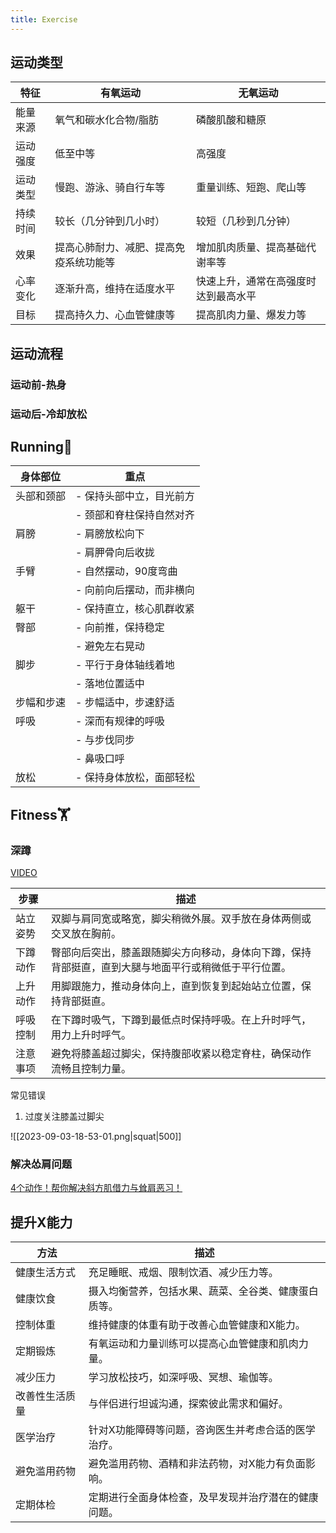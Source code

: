 ```yaml
---
title: Exercise
---
```



## 运动类型

|特征|有氧运动|无氧运动|
|---|---|---|
|能量来源|氧气和碳水化合物/脂肪|磷酸肌酸和糖原|
|运动强度|低至中等|高强度|
|运动类型|慢跑、游泳、骑自行车等|重量训练、短跑、爬山等|
|持续时间|较长（几分钟到几小时）|较短（几秒到几分钟）|
|效果|提高心肺耐力、减肥、提高免疫系统功能等|增加肌肉质量、提高基础代谢率等|
|心率变化|逐渐升高，维持在适度水平|快速上升，通常在高强度时达到最高水平|
|目标|提高持久力、心血管健康等|提高肌肉力量、爆发力等|

## 运动流程

### 运动前-热身

### 运动后-冷却放松

## Running🏃

| 身体部位  | 重点            |
| ----- | ------------- |
| 头部和颈部 | - 保持头部中立，目光前方 |
|       | - 颈部和脊柱保持自然对齐 |
| 肩膀    | - 肩膀放松向下      |
|       | - 肩胛骨向后收拢     |
| 手臂    | - 自然摆动，90度弯曲  |
|       | - 向前向后摆动，而非横向 |
| 躯干    | - 保持直立，核心肌群收紧 |
| 臀部    | - 向前推，保持稳定    |
|       | - 避免左右晃动      |
| 脚步    | - 平行于身体轴线着地   |
|       | - 落地位置适中      |
| 步幅和步速 | - 步幅适中，步速舒适   |
| 呼吸    | - 深而有规律的呼吸    |
|       | - 与步伐同步       |
|       | - 鼻吸口呼        |
| 放松    | - 保持身体放松，面部轻松 |

## Fitness🏋️

### 深蹲

[VIDEO](https://www.bilibili.com/video/BV1uZ4y1w74a/?spm_id_from=333.337.search-card.all.click&vd_source=852d4ef8e14fcaf3d82391cb2461a178)

|步骤|描述|
|---|---|
|站立姿势|双脚与肩同宽或略宽，脚尖稍微外展。双手放在身体两侧或交叉放在胸前。|
|下蹲动作|臀部向后突出，膝盖跟随脚尖方向移动，身体向下蹲，保持背部挺直，直到大腿与地面平行或稍微低于平行位置。|
|上升动作|用脚跟施力，推动身体向上，直到恢复到起始站立位置，保持背部挺直。|
|呼吸控制|在下蹲时吸气，下蹲到最低点时保持呼吸。在上升时呼气，用力上升时呼气。|
|注意事项|避免将膝盖超过脚尖，保持腹部收紧以稳定脊柱，确保动作流畅且控制力量。|

常见错误

1. 过度关注膝盖过脚尖

![[2023-09-03-18-53-01.png|squat|500]]
### 解决怂肩问题

[4个动作！帮你解决斜方肌借力与耸肩恶习！](https://zhuanlan.zhihu.com/p/99490194#:~:text=%E5%B8%AE%E4%BD%A0%E8%A7%A3%E5%86%B3%E6%96%9C%E6%96%B9%E8%82%8C%E5%80%9F%E5%8A%9B%E4%B8%8E%E8%80%B8%E8%82%A9%E6%81%B6%E4%B9%A0%EF%BC%81%201%201.%E9%87%8D%E5%8A%9B%E5%9B%A0%E7%B4%A0%20%E8%BF%99%E4%B8%AA%E7%9B%B8%E5%AF%B9%E6%AF%94%E8%BE%83%E5%A5%BD%E7%90%86%E8%A7%A3%EF%BC%8C%E6%96%9C%E6%96%B9%E8%82%8C%E6%9C%AC%E8%BA%AB%E7%9A%84%E4%BD%8D%E7%BD%AE%EF%BC%8C%E5%B0%A4%E5%85%B6%E6%98%AF%E5%9B%BE%E4%B8%AD%E6%9C%80%E5%B7%A6%E8%BE%B9%E7%9A%84%E4%B8%8A%E6%96%9C%E6%96%B9%E8%82%8C%E6%9B%B4%E5%8A%A0%E5%90%8C%E6%84%8F%E5%BD%A2%E6%88%90%E9%9C%80%E8%A6%81%E5%AF%B9%E6%8A%97%E8%87%AA%E7%84%B6%E9%87%8D%E5%8A%9B%E7%9A%84%E6%83%85%E5%86%B5%EF%BC%8C%E9%9C%80%E8%A6%81%E5%B8%AE%E5%BF%99%E5%9C%A8%E4%BD%A0%E7%94%9F%E6%B4%BB%E4%B8%AD%E6%8B%89%E4%BD%8F%E4%BB%A5%E5%8F%8A%E7%A8%B3%E5%AE%9A%E8%82%A9%E8%86%80%E5%8F%8A%E4%BB%A5%E4%B8%8B%E7%9A%84%E9%83%A8%E4%BD%8D%E3%80%82%20...%202%202.%E8%82%8C%E9%AA%A8%E5%9B%A0%E7%B4%A0%20%E8%BF%99%E9%83%A8%E5%88%86%E7%9A%84%E5%9B%A0%E7%B4%A0%E7%9B%B8%E5%AF%B9%E5%B0%B1%E6%AF%94%E8%BE%83%E5%A4%9A%E4%BA%86%EF%BC%8C%E6%88%91%E4%BB%AC%E5%9C%A8%E6%9C%80%E5%BC%80%E5%A4%B4%E9%9C%80%E8%A6%81%E9%A6%96%E5%85%88%E7%90%86%E6%B8%85%E4%B8%80%E4%B8%AA%E9%97%AE%E9%A2%98%EF%BC%9A,...%207%202-1.%E6%96%9C%E6%96%B9%E8%82%8C%E6%8B%89%E4%BC%B8%20...%208%202-2.%E6%96%9C%E6%96%B9%E8%82%8C%E8%AE%AD%E7%BB%83%20...%20%E6%9B%B4%E5%A4%9A%E9%A1%B9%E7%9B%AE)

## 提升X能力

| 方法      | 描述                         |
| ------- | -------------------------- |
| 健康生活方式  | 充足睡眠、戒烟、限制饮酒、减少压力等。        |
| 健康饮食    | 摄入均衡营养，包括水果、蔬菜、全谷类、健康蛋白质等。 |
| 控制体重    | 维持健康的体重有助于改善心血管健康和X能力。     |
| 定期锻炼    | 有氧运动和力量训练可以提高心血管健康和肌肉力量。   |
| 减少压力    | 学习放松技巧，如深呼吸、冥想、瑜伽等。        |
| 改善性生活质量 | 与伴侣进行坦诚沟通，探索彼此需求和偏好。       |
| 医学治疗    | 针对X功能障碍等问题，咨询医生并考虑合适的医学治疗。 |
| 避免滥用药物  | 避免滥用药物、酒精和非法药物，对X能力有负面影响。  |
| 定期体检    | 定期进行全面身体检查，及早发现并治疗潜在的健康问题。 |